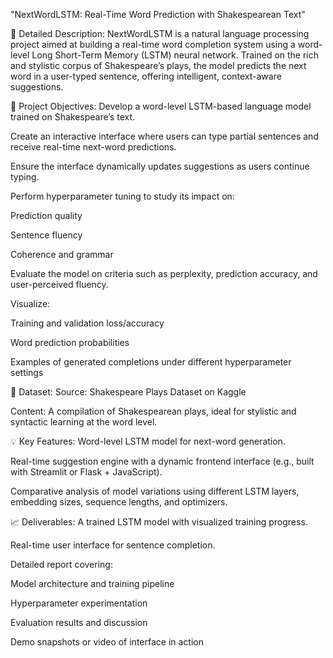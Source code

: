 "NextWordLSTM: Real-Time Word Prediction with Shakespearean Text"

📘 Detailed Description:
NextWordLSTM is a natural language processing project aimed at building a real-time word completion system using a word-level Long Short-Term Memory (LSTM) neural network. Trained on the rich and stylistic corpus of Shakespeare’s plays, the model predicts the next word in a user-typed sentence, offering intelligent, context-aware suggestions.

📌 Project Objectives:
Develop a word-level LSTM-based language model trained on Shakespeare’s text.

Create an interactive interface where users can type partial sentences and receive real-time next-word predictions.

Ensure the interface dynamically updates suggestions as users continue typing.

Perform hyperparameter tuning to study its impact on:

Prediction quality

Sentence fluency

Coherence and grammar

Evaluate the model on criteria such as perplexity, prediction accuracy, and user-perceived fluency.

Visualize:

Training and validation loss/accuracy

Word prediction probabilities

Examples of generated completions under different hyperparameter settings

📂 Dataset:
Source: Shakespeare Plays Dataset on Kaggle

Content: A compilation of Shakespearean plays, ideal for stylistic and syntactic learning at the word level.

💡 Key Features:
Word-level LSTM model for next-word generation.

Real-time suggestion engine with a dynamic frontend interface (e.g., built with Streamlit or Flask + JavaScript).

Comparative analysis of model variations using different LSTM layers, embedding sizes, sequence lengths, and optimizers.

📈 Deliverables:
A trained LSTM model with visualized training progress.

Real-time user interface for sentence completion.

Detailed report covering:

Model architecture and training pipeline

Hyperparameter experimentation

Evaluation results and discussion

Demo snapshots or video of interface in action
